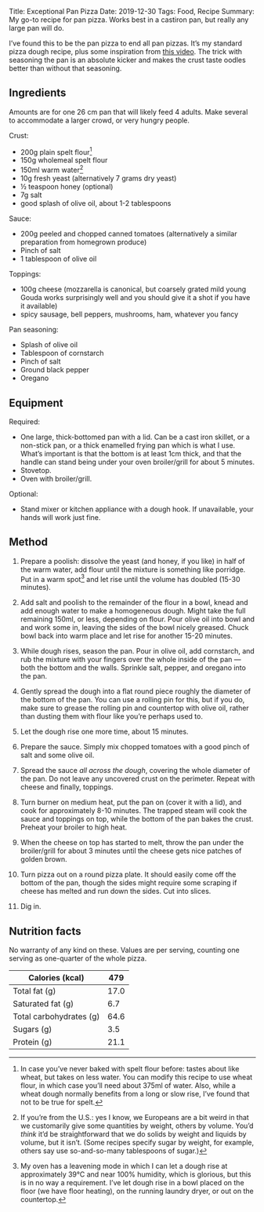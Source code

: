 Title: Exceptional Pan Pizza
Date: 2019-12-30
Tags: Food, Recipe
Summary: My go-to recipe for pan pizza. Works best in a castiron pan, but really any large pan will do.

I’ve found this to be the pan pizza to end all pan pizzas. It’s my
standard pizza dough recipe, plus some inspiration from [this
video](https://youtu.be/uYxB4QBlrx4). The trick with seasoning the pan
is an absolute kicker and makes the crust taste oodles better than
without that seasoning.

## Ingredients

Amounts are for one 26 cm pan that will likely feed 4 adults. Make
several to accommodate a larger crowd, or very hungry people.

Crust:

* 200g plain spelt flour[^1]
* 150g wholemeal spelt flour
* 150ml warm water[^2]
* 10g fresh yeast (alternatively 7 grams dry yeast)
* ½ teaspoon honey (optional)
* 7g salt
* good splash of olive oil, about 1-2 tablespoons

Sauce:

* 200g peeled and chopped canned tomatoes (alternatively a similar
  preparation from homegrown produce)
* Pinch of salt
* 1 tablespoon of olive oil

Toppings:

* 100g cheese (mozzarella is canonical, but coarsely grated mild young
  Gouda works surprisingly well and you should give it a shot if you
  have it available)
* spicy sausage, bell peppers, mushrooms, ham, whatever you fancy

Pan seasoning:

* Splash of olive oil
* Tablespoon of cornstarch
* Pinch of salt
* Ground black pepper
* Oregano


## Equipment

Required:

* One large, thick-bottomed pan with a lid. Can be a cast iron
  skillet, or a non-stick pan, or a thick enamelled frying pan which
  is what I use. What’s important is that the bottom is at least 1cm
  thick, and that the handle can stand being under your oven
  broiler/grill for about 5 minutes.
* Stovetop.
* Oven with broiler/grill.

Optional:

* Stand mixer or kitchen appliance with a dough hook. If
  unavailable, your hands will work just fine.


## Method

1. Prepare a poolish: dissolve the yeast (and honey, if you like) in
   half of the warm water, add flour until the mixture is something
   like porridge. Put in a warm spot[^3] and let rise until the volume has
   doubled (15-30 minutes).

2. Add salt and poolish to the remainder of the flour in a bowl, knead
   and add enough water to make a homogeneous dough. Might take the
   full remaining 150ml, or less, depending on flour. Pour olive oil
   into bowl and and work some in, leaving the sides of the bowl
   nicely greased. Chuck bowl back into warm place and let rise for
   another 15-20 minutes.

3. While dough rises, season the pan. Pour in olive oil, add
   cornstarch, and rub the mixture with your fingers over the whole
   inside of the pan — both the bottom and the walls.  Sprinkle salt,
   pepper, and oregano into the pan.
   
4. Gently spread the dough into a flat round piece roughly the
   diameter of the bottom of the pan. You can use a rolling pin for
   this, but if you do, make sure to grease the rolling pin and
   countertop with olive oil, rather than dusting them with flour like
   you’re perhaps used to.

5. Let the dough rise one more time, about 15 minutes.

6. Prepare the sauce. Simply mix chopped tomatoes with a good pinch of
   salt and some olive oil.

7. Spread the sauce *all across the dough*, covering the whole
   diameter of the pan. Do not leave any uncovered crust on the
   perimeter. Repeat with cheese and finally, toppings.

8. Turn burner on medium heat, put the pan on (cover it with a lid),
   and cook for approximately 8-10 minutes. The trapped steam will
   cook the sauce and toppings on top, while the bottom of the pan
   bakes the crust. Preheat your broiler to high heat.

9. When the cheese on top has started to melt, throw the pan under the
   broiler/grill for about 3 minutes until the cheese gets nice
   patches of golden brown.

10. Turn pizza out on a round pizza plate. It should easily come off
    the bottom of the pan, though the sides might require some
    scraping if cheese has melted and run down the sides. Cut into
    slices.

11. Dig in.


## Nutrition facts

No warranty of any kind on these. Values are per serving, counting one
serving as one-quarter of the whole pizza.

| Calories (kcal)         | 479  |
|-------------------------|----- 
| Total fat (g)           | 17.0 |
| Saturated fat (g)       | 6.7  |
| Total carbohydrates (g) | 64.6 |
| Sugars (g)              | 3.5  |
| Protein (g)             | 21.1 |

[^1]: In case you’ve never baked with spelt flour before: tastes about
    like wheat, but takes on less water. You can modify this recipe to
    use wheat flour, in which case you’ll need about 375ml of
    water. Also, while a wheat dough normally benefits from a long or
    slow rise, I’ve found that not to be true for spelt.

[^2]: If you’re from the U.S.: yes I know, we Europeans are a bit
    weird in that we customarily give some quantities by weight,
    others by volume. You’d _think_ it’d be straightforward that we do
    solids by weight and liquids by volume, but it isn’t. (Some
    recipes specify sugar by weight, for example, others say use
    so-and-so-many tablespoons of sugar.)

[^3]: My oven has a leavening mode in which I can let a dough rise at
    approximately 39°C and near 100% humidity, which is glorious, but
    this is in no way a requirement. I’ve let dough rise in a bowl
    placed on the floor (we have floor heating), on the running
    laundry dryer, or out on the countertop.
